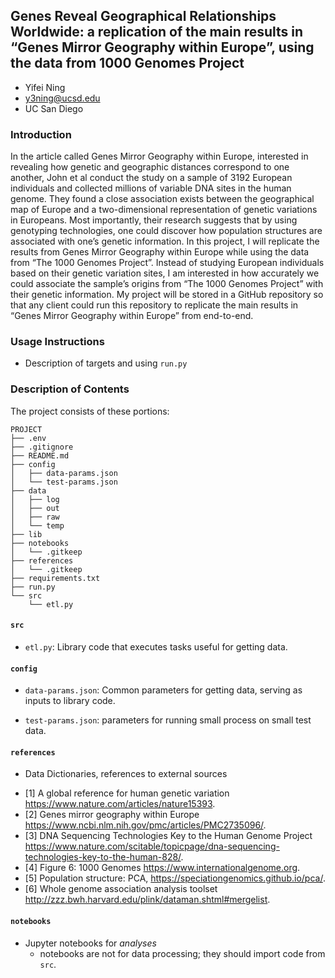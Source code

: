 
## Genes Reveal Geographical Relationships Worldwide: a replication of the main results in “Genes Mirror Geography within Europe”, using the data from 1000 Genomes Project
- Yifei Ning
- y3ning@ucsd.edu
- UC San Diego

### Introduction

In the article called Genes Mirror Geography within Europe, interested in revealing how genetic and geographic distances correspond to one another, John et al conduct the study on a sample of 3192 European individuals and collected millions of variable DNA sites in the human genome. They found a close association exists between the geographical map of Europe and a two-dimensional representation of genetic variations in Europeans. Most importantly, their research suggests that by using genotyping technologies, one could discover how population structures are associated with one’s genetic information. In this project, I will replicate the results from Genes Mirror Geography within Europe while using the data from “The 1000 Genomes Project”. Instead of studying European individuals based on their genetic variation sites, I am interested in how accurately we could associate the sample’s origins from “The 1000 Genomes Project” with their genetic information. My project will be stored in a GitHub repository so that any client could run this repository to replicate the main results in “Genes Mirror Geography within Europe” from end-to-end.

### Usage Instructions

* Description of targets and using `run.py`

### Description of Contents

The project consists of these portions:
```
PROJECT
├── .env
├── .gitignore
├── README.md
├── config
│   ├── data-params.json
│   └── test-params.json
├── data
│   ├── log
│   ├── out
│   ├── raw
│   └── temp
├── lib
├── notebooks
│   └── .gitkeep
├── references
│   └── .gitkeep
├── requirements.txt
├── run.py
└── src
    └── etl.py
```

#### `src`

* `etl.py`: Library code that executes tasks useful for getting data.

#### `config`

* `data-params.json`: Common parameters for getting data, serving as
  inputs to library code.
  
* `test-params.json`: parameters for running small process on small
  test data.

#### `references`

* Data Dictionaries, references to external sources
- [1] A global reference for human genetic variation https://www.nature.com/articles/nature15393.
- [2] Genes mirror geography within Europe https://www.ncbi.nlm.nih.gov/pmc/articles/PMC2735096/.
- [3] DNA Sequencing Technologies Key to the Human Genome Project https://www.nature.com/scitable/topicpage/dna-sequencing-technologies-key-to-the-human-828/.
- [4] Figure 6: 1000 Genomes https://www.internationalgenome.org.
- [5] Population structure: PCA, https://speciationgenomics.github.io/pca/.
- [6] Whole genome association analysis toolset http://zzz.bwh.harvard.edu/plink/dataman.shtml#mergelist.


#### `notebooks`

* Jupyter notebooks for *analyses*
  - notebooks are not for data processing; they should import code
    from `src`.
